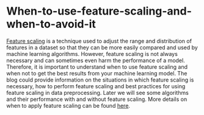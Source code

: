 # When-to-use-feature-scaling-and-when-to-avoid-it

[Feature scaling](https://medium.com/@prabhanshugupta008/the-scaling-decision-factors-to-consider-before-expanding-your-business-a88744a137e8) is a technique used to adjust the range and distribution of features in a dataset so that they can be more easily compared and used by machine learning algorithms. However, feature scaling is not always necessary and can sometimes even harm the performance of a model. Therefore, it is important to understand when to use feature scaling and when not to get the best results from your machine learning model. The blog could provide information on the situations in which feature scaling is necessary, how to perform feature scaling and best practices for using feature scaling in data preprocessing. Later we will see some algorithms and their performance with and without feature scaling. More details on when to apply feature scaling can be found [here](https://medium.com/@prabhanshugupta008/the-scaling-decision-factors-to-consider-before-expanding-your-business-a88744a137e8).
